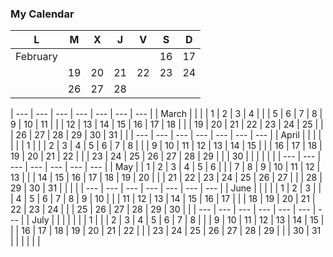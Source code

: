 ### My Calendar


| L | M | X | J | V | S | D |
| --- | --- | --- | --- | --- | --- | --- |
| February |  |  |  |  | 16 | 17 | 18 |
| | 19 | 20 | 21 | 22 | 23 | 24 | 25 |
| | 26 | 27 | 28 |  |  |  |  |






| --- | --- | --- | --- | --- | --- | --- |
| March |  |  |  | 1 | 2 | 3 | 4 |
| | 5 | 6 | 7 | 8 | 9 | 10 | 11 |
| | 12 | 13 | 14 | 15 | 16 | 17 | 18 |
| | 19 | 20 | 21 | 22 | 23 | 24 | 25 |
| | 26 | 27 | 28 | 29 | 30 | 31 |  |
| --- | --- | --- | --- | --- | --- | --- |
| April |  |  |  |  |  |  | 1 |
| | 2 | 3 | 4 | 5 | 6 | 7 | 8 |
| | 9 | 10 | 11 | 12 | 13 | 14 | 15 |
| | 16 | 17 | 18 | 19 | 20 | 21 | 22 |
| | 23 | 24 | 25 | 26 | 27 | 28 | 29 |
| | 30 |  |  |  |  |  | 
| --- | --- | --- | --- | --- | --- | --- |
| May |  | 1 | 2 | 3 | 4 | 5 | 6 |
| | 7 | 8 | 9 | 10 | 11 | 12 | 13 |
| | 14 | 15 | 16 | 17 | 18 | 19 | 20 |
| | 21 | 22 | 23 | 24 | 25 | 26 | 27 |
| | 28 | 29 | 30 | 31 |  |  |  |
| --- | --- | --- | --- | --- | --- | --- |
| June |  |  |  |  | 1 | 2 | 3 |
| | 4 | 5 | 6 | 7 | 8 | 9 | 10 |
| | 11 | 12 | 13 | 14 | 15 | 16 | 17 |
| | 18 | 19 | 20 | 21 | 22 | 23 | 24 |
| | 25 | 26 | 27 | 28 | 29 | 30 |  |
| --- | --- | --- | --- | --- | --- | --- |
| July |  |  |  |  |  |  | 1 |
| | 2 | 3 | 4 | 5 | 6 | 7 | 8 |
| | 9 | 10 | 11 | 12 | 13 | 14 | 15 |
| | 16 | 17 | 18 | 19 | 20 | 21 | 22 |
| | 23 | 24 | 25 | 26 | 27 | 28 | 29 |
| | 30 | 31 |  |  |  |  |  |
